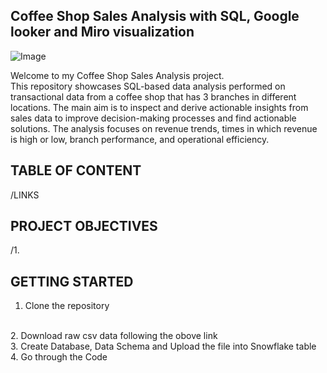 ## **Coffee** Shop Sales Analysis with SQL, Google looker and Miro visualization

![Image](https://github.com/user-attachments/assets/b75f1463-bc43-4523-a507-d5881453d97d)

Welcome to my Coffee Shop Sales Analysis project.<br>
This repository showcases SQL-based data analysis performed on transactional data from a coffee shop that has 3 branches in different locations. The main aim is to inspect and derive actionable insights from sales data to improve decision-making processes and find actionable solutions. The analysis focuses on revenue trends, times in which revenue is high or low, branch performance, and operational efficiency.
<br/>
## TABLE OF CONTENT
/LINKS 
</br>
## PROJECT OBJECTIVES
/1.
</br>
## GETTING STARTED
1. Clone the repository<br>
<div https://github.com/Lindiwe-Mabiya/MyCoffeeShopAnalysisProject/blob/e856b91c036d35132c09260615f8fa95f1a8312f/Bright%20Coffee%20Shop%20Analysis.xlsx%20-%20Transactions.csv</div><br>
2. Download raw csv data following the obove link<br>
3. Create Database, Data Schema and Upload the file into Snowflake table<br>
4. Go through the Code


